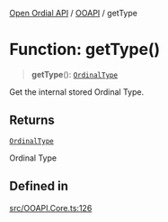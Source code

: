 [Open Ordial API](../../README.md) / [OOAPI](../README.md) / getType

# Function: getType()

> **getType**(): [`OrdinalType`](../enumerations/OrdinalType.md)

Get the internal stored Ordinal Type.

## Returns

[`OrdinalType`](../enumerations/OrdinalType.md)

Ordinal Type

## Defined in

[src/OOAPI.Core.ts:126](https://github.com/open-ordinal/open-ordinal-api/blob/88ef2e4467b13c07bb5a3ef3483343248c1aa38d/src/OOAPI.Core.ts#L126)
